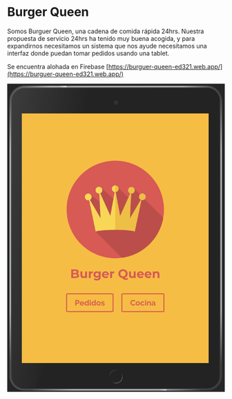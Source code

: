 # Burger Queen
Somos Burguer Queen, una cadena de comida rápida 24hrs.
Nuestra propuesta de servicio 24hrs ha tenido muy buena acogida, y para
expandirnos necesitamos un sistema que nos ayude necesitamos una interfaz donde puedan tomar pedidos usando una tablet.

Se encuentra alohada en Firebase [https://burguer-queen-ed321.web.app/](https://burguer-queen-ed321.web.app/)

![alt text](https://github.com/Nallelyht/burguer-queen/blob/master/src/assets/view-burguer-queen.png?raw=true)
